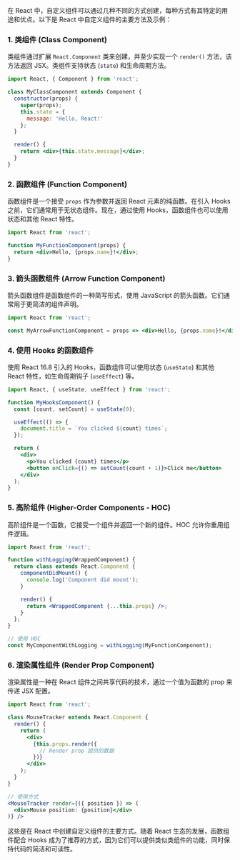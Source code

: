 



在 React 中，自定义组件可以通过几种不同的方式创建，每种方式有其特定的用途和优点。以下是 React 中自定义组件的主要方法及示例：

### 1. 类组件 (Class Component)

类组件通过扩展 `React.Component` 类来创建，并至少实现一个 `render()` 方法，该方法返回 JSX。类组件支持状态 (`state`) 和生命周期方法。

```jsx
import React, { Component } from 'react';

class MyClassComponent extends Component {
  constructor(props) {
    super(props);
    this.state = {
      message: 'Hello, React!'
    };
  }

  render() {
    return <div>{this.state.message}</div>;
  }
}
```

### 2. 函数组件 (Function Component)

函数组件是一个接受 `props` 作为参数并返回 React 元素的纯函数。在引入 Hooks 之前，它们通常用于无状态组件。现在，通过使用 Hooks，函数组件也可以使用状态和其他 React 特性。

```jsx
import React from 'react';

function MyFunctionComponent(props) {
  return <div>Hello, {props.name}!</div>;
}
```

### 3. 箭头函数组件 (Arrow Function Component)

箭头函数组件是函数组件的一种简写形式，使用 JavaScript 的箭头函数。它们通常用于更简洁的组件声明。

```jsx
import React from 'react';

const MyArrowFunctionComponent = props => <div>Hello, {props.name}!</div>;
```

### 4. 使用 Hooks 的函数组件

使用 React 16.8 引入的 Hooks，函数组件可以使用状态 (`useState`) 和其他 React 特性，如生命周期钩子 (`useEffect`) 等。

```jsx
import React, { useState, useEffect } from 'react';

function MyHooksComponent() {
  const [count, setCount] = useState(0);

  useEffect(() => {
    document.title = `You clicked ${count} times`;
  });

  return (
    <div>
      <p>You clicked {count} times</p>
      <button onClick={() => setCount(count + 1)}>Click me</button>
    </div>
  );
}
```

### 5. 高阶组件 (Higher-Order Components - HOC)

高阶组件是一个函数，它接受一个组件并返回一个新的组件。HOC 允许你重用组件逻辑。

```jsx
import React from 'react';

function withLogging(WrappedComponent) {
  return class extends React.Component {
    componentDidMount() {
      console.log('Component did mount');
    }

    render() {
      return <WrappedComponent {...this.props} />;
    }
  };
}

// 使用 HOC
const MyComponentWithLogging = withLogging(MyFunctionComponent);
```

### 6. 渲染属性组件 (Render Prop Component)

渲染属性是一种在 React 组件之间共享代码的技术，通过一个值为函数的 prop 来传递 JSX 配置。

```jsx
import React from 'react';

class MouseTracker extends React.Component {
  render() {
    return (
      <div>
        {this.props.render({
          // Render prop 提供的数据
        })}
      </div>
    );
  }
}

// 使用方式
<MouseTracker render={({ position }) => (
  <div>Mouse position: {position}</div>
)} />
```

这些是在 React 中创建自定义组件的主要方式。随着 React 生态的发展，函数组件配合 Hooks 成为了推荐的方式，因为它们可以提供类似类组件的功能，同时保持代码的简洁和可读性。